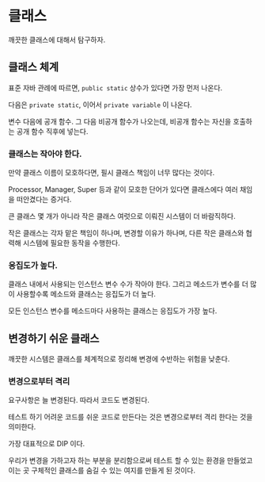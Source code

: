 # 클래스

깨끗한 클래스에 대해서 탐구하자.


## 클래스 체계

표준 자바 관례에 따르면, `public static` 상수가 있다면 가장 먼저 나온다.

다음은 `private static`, 이어서 `private variable` 이 나온다.

변수 다음에 공개 함수. 그 다음 비공개 함수가 나오는데, 비공개 함수는 자신을 호출하는 공개 함수 직후에 넣는다.


### 클래스는 작아야 한다.

만약 클래스 이름이 모호하다면, 필시 클래스 책임이 너무 많다는 것이다.

Processor, Manager, Super 등과 같이 모호한 단어가 있다면 클래스에다 여러 채임을 떠안겼다는 증거다.

큰 클래스 몇 개가 아니라 작은 클래스 여럿으로 이뤄진 시스템이 더 바람직하다.

작은 클래스는 각자 맡은 책임이 하나며, 변경할 이유가 하나며, 다른 작은 클래스와 협력해 시스템에 필요한 동작을 수행한다.

### 응집도가 높다.

클래스 내에서 사용되는 인스턴스 변수 수가 작아야 한다. 그리고 메소드가 변수를 더 많이 사용할수록 메소드와 클래스는 응집도가 더 높다.

모든 인스턴스 변수를 메소드마다 사용하는 클래스는 응집도가 가장 높다.

## 변경하기 쉬운 클래스

깨끗한 시스템은 클래스를 체계적으로 정리해 변경에 수반하는 위험을 낮춘다.

### 변경으로부터 격리

요구사항은 늘 변경된다. 따라서 코드도 변경된다. 

테스트 하기 어려운 코드를 쉬운 코드로 만든다는 것은 변경으로부터 격리 한다는 것을 의미한다.

가장 대표적으로 DIP 이다.

우리가 변경을 가하고자 하는 부분을 분리함으로써 테스트 할 수 있는 환경을 만들었고 이는 곳 구체적인 클래스를 숨길 수 있는 여지를 만들게 된 것이다.

